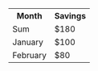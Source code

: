 <table>
  <tr>
     <th>Month</th>
     <th>Savings</th>
  </tr>
  <tr>
     <td>Sum</td>
     <td>$180</td>
  </tr>
  <tr>
     <td>January</td>
     <td>$100</td>
  </tr>
  <tr>
     <td>February</td>
     <td>$80</td>
  </tr>
</table>
